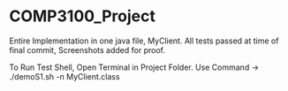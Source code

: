 # COMP3100_Project
Entire Implementation in one java file, MyClient.
All tests passed at time of final commit, Screenshots added for proof.

To Run Test Shell, Open Terminal in Project Folder.
Use Command -> ./demoS1.sh -n  MyClient.class

